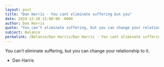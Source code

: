 ```yaml
---
layout: post
title: "Dan Harris - You cant eliminate suffering but you"
date: 2024-12-28 12:00:00 -0000
author: Dan Harris
quote: "You can’t eliminate suffering, but you can change your relationship to it."
subject: Balance
permalink: /Balance/Dan Harris/Dan Harris - You cant eliminate suffering but you
---
```


You can’t eliminate suffering, but you can change your relationship to it.

- Dan Harris
